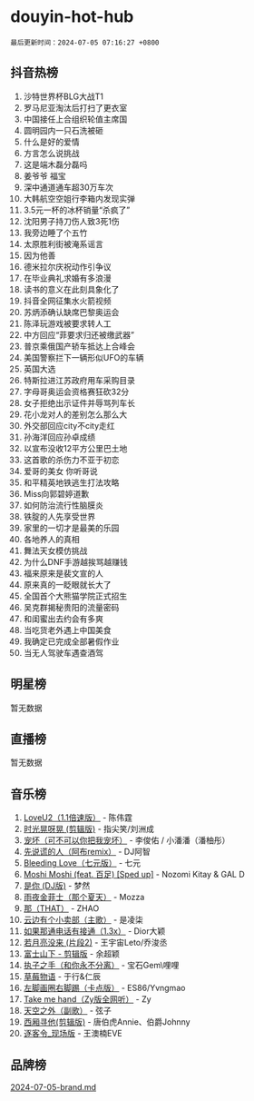 # douyin-hot-hub

`最后更新时间：2024-07-05 07:16:27 +0800`

## 抖音热榜

1. 沙特世界杯BLG大战T1
1. 罗马尼亚淘汰后打扫了更衣室
1. 中国接任上合组织轮值主席国
1. 圆明园内一只石洗被砸
1. 什么是好的爱情
1. 方言怎么说挑战
1. 这是端木磊分磊吗
1. 姜爷爷 福宝
1. 深中通道通车超30万车次
1. 大韩航空空姐行李箱内发现实弹
1. 3.5元一杯的冰杯销量“杀疯了”
1. 沈阳男子持刀伤人致3死1伤
1. 我旁边睡了个五竹
1. 太原胜利街被淹系谣言
1. 因为他善
1. 德米拉尔庆祝动作引争议
1. 在毕业典礼求婚有多浪漫
1. 读书的意义在此刻具象化了
1. 抖音全网征集水火箭视频
1. 苏炳添确认缺席巴黎奥运会
1. 陈泽玩游戏被要求转人工
1. 中方回应“菲要求归还被缴武器”
1. 普京乘俄国产轿车抵达上合峰会
1. 美国警察拦下一辆形似UFO的车辆
1. 英国大选
1. 特斯拉进江苏政府用车采购目录
1. 字母哥奥运会资格赛狂砍32分
1. 女子拒绝出示证件并辱骂列车长
1. 花小龙对人的差别怎么那么大
1. 外交部回应city不city走红
1. 孙海洋回应孙卓成绩
1. 以宣布没收12平方公里巴土地
1. 这首歌的杀伤力不亚于初恋
1. 爱哥的美女 你听哥说
1. 和平精英地铁逃生打法攻略
1. Miss向郭碧婷道歉
1. 如何防治流行性脑膜炎
1. 铁腚的人先享受世界
1. 家里的一切才是最美的乐园
1. 各地养人的真相
1. 舞法天女模仿挑战
1. 为什么DNF手游越挨骂越赚钱
1. 福来原来是裴文宣的人
1. 原来真的一眨眼就长大了
1. 全国首个大熊猫学院正式招生
1. 吴克群揭秘贵阳的流量密码
1. 和闺蜜出去约会有多爽
1. 当吃货老外遇上中国美食
1. 我确定已完成全部暑假作业
1. 当无人驾驶车遇查酒驾

## 明星榜

暂无数据

## 直播榜

暂无数据

## 音乐榜

1. [LoveU2（1.1倍速版）](https://sf5-hl-cdn-tos.douyinstatic.com/obj/tos-cn-ve-2774/oQMeDffLaEmgMwgCOEMAFCI6INzoFPgWdD0rsa) - 陈伟霆
1. [时光晃呀晃 (剪辑版)](https://sf5-hl-cdn-tos.douyinstatic.com/obj/tos-cn-ve-2774/o8ACeQem3gwI1x3GIYGAfKG0LJebKFRJDwRwyW) - 指尖笑/刘洲成
1. [宠坏（可不可以你把我宠坏）](https://sf3-cdn-tos.douyinstatic.com/obj/tos-cn-ve-2774/ocWI8ft2gd0rAfXKzvKGeMQM6fVLTLfA8UJzwl) - 李俊佑 / 小潘潘（潘柚彤）
1. [先说谎的人（阿布remix）](https://sf5-hl-cdn-tos.douyinstatic.com/obj/tos-cn-ve-2774/owQtOFmAzBgxBKDOYfeCTQTgE9cDORrOQqmCZy) - DJ阿智
1. [Bleeding Love（七元版）](https://sf3-cdn-tos.douyinstatic.com/obj/tos-cn-ve-2774/oEgC9eZFHQ1MfSRnrfkzFp8AayDWqAQMABBgUs) - 七元
1. [Moshi Moshi (feat. 百足) [Sped up]](https://sf5-hl-cdn-tos.douyinstatic.com/obj/tos-cn-ve-2774/ocCPFQcXJLeroaIdQLIGAoeeYM3OAUYGDguHXz) - Nozomi Kitay & GAL D
1. [是你 (DJ版)](https://sf5-hl-cdn-tos.douyinstatic.com/obj/tos-cn-ve-2774/1ec766e572b34c42853ce6315d426850) - 梦然
1. [雨夜金菲士（那个夏天）](https://sf3-cdn-tos.douyinstatic.com/obj/tos-cn-ve-2774/osPmPLDWQBBE2Z6bftCgYwkFaF4pEYEneXaZQs) - Mozza
1. [那（THAT）](https://sf5-hl-cdn-tos.douyinstatic.com/obj/tos-cn-ve-2774/oIIWGeBZCnlGx9tl0gFlCfwlQbj7QWAD8HYAGg) - ZHAO
1. [云边有个小卖部（主歌）](https://sf3-cdn-tos.douyinstatic.com/obj/tos-cn-ve-2774/okvgzOZylLA4WYUHkAhpy5DrCiqAmBjiMIkJp) - 是凌柒
1. [如果那通电话有接通（1.3x）](https://sf5-hl-cdn-tos.douyinstatic.com/obj/tos-cn-ve-2774/ocJeJKhUhAJG8EYZiEFfGFAPkD3beMQ5mwDv1e) - Dior大颖
1. [若月亮没来 (片段2)](https://sf3-cdn-tos.douyinstatic.com/obj/tos-cn-ve-2774/ocQavLLjkCOeDxGyYeIMGgNAIwJ0QXE1Ve3Fzv) - 王宇宙Leto/乔浚丞
1. [富士山下 - 剪辑版](https://sf5-hl-cdn-tos.douyinstatic.com/obj/tos-cn-ve-2774/o4QGmeUZhQXvtC5BDkogeQni8WbdCBUJEYI12v) - 余超颖
1. [执子之手（和你永不分离）](https://sf3-cdn-tos.douyinstatic.com/obj/tos-cn-ve-2774/oU4mUWISThYfqtA61VOl8PAQGeK2LGGQfFCZfY) - 宝石Gem\哩哩
1. [草莓物语](https://sf3-cdn-tos.douyinstatic.com/obj/tos-cn-ve-2774/okynhJ7jEAIIZBfsLgYMEI8QC3WbQNN66RKzhT) - 于行&仁辰
1. [左脚画圈右脚踢（卡点版）](https://sf3-cdn-tos.douyinstatic.com/obj/tos-cn-ve-2774/oAoAIr8BJv8B7W4CEBMsaSfDWrAiF4izwIDMJg) - ES86/Yvngmao
1. [Take me hand（Zy版全网听）](https://sf5-hl-cdn-tos.douyinstatic.com/obj/tos-cn-ve-2774/owyUoUuVpA1I7BiszAYMSqbGseWQw8P7Ea2BiR) - Zy
1. [天空之外（副歌）](https://sf5-hl-cdn-tos.douyinstatic.com/obj/tos-cn-ve-2774/oAYn0BTp8jS8iSyZSHMUWAikyvAWI1c7aiJTr) - 弦子
1. [西厢寻他(剪辑版)](https://sf5-hl-cdn-tos.douyinstatic.com/obj/tos-cn-ve-2774/oUsAVfAQKlRNxEv5qxvIB8o5qmIWUcXbzJKJhw) - 唐伯虎Annie、伯爵Johnny
1. [逐客令_现场版](https://sf5-hl-cdn-tos.douyinstatic.com/obj/tos-cn-ve-2774/okjvqFftEMAIgLPvI8f4MT5CZVyxmDQdBOwjBv) - 王澳楠EVE

## 品牌榜

[2024-07-05-brand.md](2024-07-05-brand.md)
